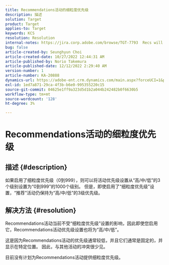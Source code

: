 ```yaml
---
title: Recommendations活动的细粒度优先级
description: 描述
solution: Target
product: Target
applies-to: Target
keywords: KCS
resolution: Resolution
internal-notes: https://jira.corp.adobe.com/browse/TGT-7793  Recs will not have fine grained priorities. We will only have slider for it.
bug: false
article-created-by: Seunghyun Choi
article-created-date: 10/27/2022 12:44:31 AM
article-published-by: Norio Takemura
article-published-date: 12/12/2022 2:29:40 AM
version-number: 1
article-number: KA-20888
dynamics-url: https://adobe-ent.crm.dynamics.com/main.aspx?forceUCI=1&pagetype=entityrecord&etn=knowledgearticle&id=8994c97d-9055-ed11-bba2-6045bd006b4b
exl-id: 1ed7a871-29ca-4f3b-b6e0-995355220c15
source-git-commit: 04625e1ff9a323d5d1b2a044b242482b0f6630b5
workflow-type: tm+mt
source-wordcount: '128'
ht-degree: 3%

---
```


# Recommendations活动的细粒度优先级

## 描述 {#description}

如果启用了细粒度优先级（0到999），则可以将活动优先级设置从“高/中/低”的3个级别设置为“0到999”的1000个级别。 但是，即使启用了“细粒度优先级”设置，“推荐”活动仍保持为“高/中/低”的3级优先级。

## 解决方法 {#resolution}


Recommendations活动当前不受“细粒度优先级”设置的影响，因此即使您启用它，Recommendations活动优先级设置也将为“高/中/低”。

这是因为Recommendations活动的优先级通常较低，并且它们通常是固定的，并显示在特定位置。 因此，与其他活动的冲突很少见。

目前没有计划为Recommendations活动提供细粒度优先级。
